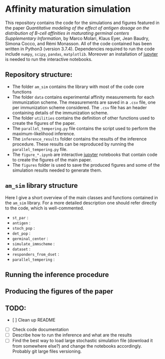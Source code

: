 # Affinity maturation simulation

This repository contains the code for the simulations and figures featured in the paper *Quantitative modeling of the effect of antigen dosage on the distribution of B-cell affinities in maturating germinal centers Supplementary Information*, by Marco Molari, Klaus Eyer, Jean Baudry, Simona Cocco, and Rémi Monasson.
All of the code contained has been written in Python3 (version 3.7.4).
Dependencies required to run the code include `numpy`, `scipy`, `pandas`, `matplotlib`. Moreover an installation of [jupyter](https://jupyter.org) is needed to run the interactive notebooks.

## Repository structure:

- The folder `am_sim` contains the library with most of the code core functions
- The folder `data` contains experimental affinity measurements for each immunization scheme. The measurements are saved in a `.csv` file, one per immunization scheme considered. The `.csv` file has an header containing details of the immunization scheme.
- The folder `utilities` contains the definition of other functions used to create the figures of the paper.
- The `parallel_tempering.py` file contains the script used to perform the maximum-likelihood inference.
- The `inference_results` folder contains the results of the inference procedure. These results can be reproduced by running the `parallel_tempering.py` file.
- The `figure_*.ipynb` are interactive [jupyter](https://jupyter.org) notebooks that contain code to create the figures of the main paper.
- The `figures` folder is used to save the produced figures and some of the simulation results needed to generate them.

## `am_sim` library structure

Here I give a short overview of the main classes and functions contained in the `am_sim` library. For a more detailed description one should refer directly to the code, which is well-commented.


- `st_par` :
- `antigen` :
- `stoch_pop` :
- `det_pop` :
- `germinal_center` :
- `simulate_immscheme` :
- `dataset` :
- `responders_from_dset` :
- `parallel_tempering` :

## Running the inference procedure

## Producing the figures of the paper

## TODO:

- [ ] Clean up README
- [ ] Check code documentation
- [ ] Describe how to run the inference and what are the results
- [ ] Find the best way to load large stochastic simulation file (download it from somewhere else?) and change the notebooks accordingly. Probably git large files versioning.
